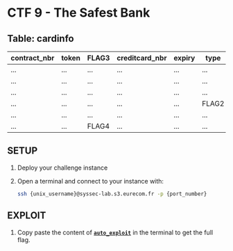 # CTF 9 - The Safest Bank

## Table: cardinfo

| contract_nbr | token | FLAG3 | creditcard_nbr | expiry | type  | name | debt  |
|--------------|-------|-------|----------------|--------|-------|------|-------|
| ...          | ...   | ...   | ...            | ...    | ...   | ...  | ...   |
| ...          | ...   | ...   | ...            | ...    | ...   | ...  | ...   |
| ...          | ...   | ...   | ...            | ...    | ...   | ...  | ...   |
| ...          | ...   | ...   | ...            | ...    | FLAG2 | ...  | ...   |
| ...          | ...   | ...   | ...            | ...    | ...   | ...  | FLAG1 |
| ...          | ...   | FLAG4 | ...            | ...    | ...   |      | ...   |

## SETUP

1. Deploy your challenge instance
1. Open a terminal and connect to your instance with:

    ``` bash
    ssh {unix_username}@syssec-lab.s3.eurecom.fr -p {port_number}
    ```

## EXPLOIT

1. Copy paste the content of **[`auto_exploit`](auto_exploit)** in the terminal to get the full flag.
